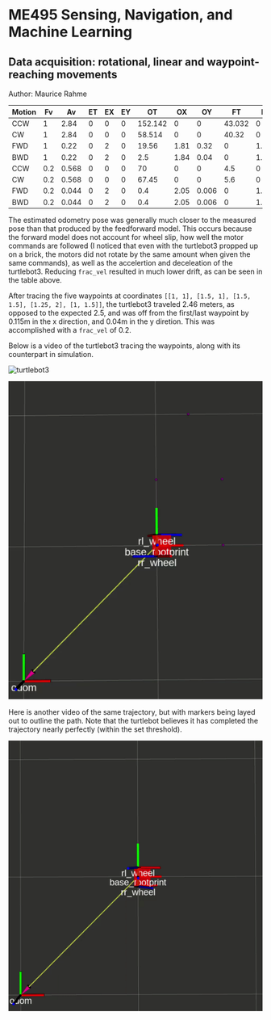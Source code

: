 # ME495 Sensing, Navigation, and Machine Learning
## Data acquisition: rotational, linear and waypoint-reaching movements
Author: Maurice Rahme

| Motion | Fv  | Av  | ET  | EX  | EY  | OT  | OX  | OY  | FT  | FX  | FY  | GT  | GX  | GY  | DT  | DX  | DY  |
| ------ | --- | --- | --- | --- | --- | --- | --- | --- | --- | --- | --- | --- | --- | --- | --- | --- | --- | 
|  CCW   |  1  | 2.84|  0  |  0  |  0  |  152.142  |  0  |  0  | 43.032    | 0   | 0   | 120 | 0   | 0   | 1.6071 | 0 | 0 | 
|  CW    |  1  | 2.84|  0  |  0  |  0  |  58.514   |  0  |  0  | 40.32     | 0   | 0   | 30  | 0   | 0   | 1.4257 | 0 | 0 | 
|  FWD   |  1  | 0.22|  0  |  2  |  0  |  19.56    |  1.81     |  0.32     | 0   | 1.98| 0   | 20  |1.8  | 0.27| 0.022| 0.001 | 0.005 | 
|  BWD   |  1  | 0.22|  0  |  2  |  0  |  2.5      |  1.84     |  0.04     | 0   | 1.98| 0   | 3   | 1.81| 0.006  | 0.025 | 0.003 | 0.002 | 
|  CCW   | 0.2 |0.568|  0  |  0  |  0  |  70       |  0  | 0   | 4.5       | 0   | 0   | 60  | 0   | 0   | 0.5 | 0| 0 | 
|  CW    | 0.2 |0.568|  0  |  0  |  0  |  67.45    |  0  | 0   | 5.6       | 0   | 0   | 50  | 0   | 0   | 0.8725 | 0 | 0 | 
|  FWD   | 0.2 |0.044|  0  |  2  |  0  |  0.4      |  2.05     | 0.006     | 0   |1.995| 0   | 0   | 2.03| 0   | 0.02 | 0.002 | 0.006 | 	
|  BWD   | 0.2 |0.044|  0  |  2  |  0  |  0.4      |  2.05     | 0.006     | 0   |1.995| 0   | 0   | 2.02| 0   | 0.02 | 0.003 | 0.0006|		


The estimated odometry pose was generally much closer to the measured pose than that produced by the feedforward model. This occurs because the forward model does not account for wheel slip, how well the motor commands are followed (I noticed that even with the turtlebot3 propped up on a brick, the motors did not rotate by the same amount when given the same commands), as well as the accelertion and deceleation of the turtlebot3. Reducing `frac_vel` resulted in much lower drift, as can be seen in the table above.

After tracing the five waypoints at coordinates `[[1, 1], [1.5, 1], [1.5, 1.5], [1.25, 2], [1, 1.5]]`, the turtlebot3 traveled 2.46 meters, as opposed to the expected 2.5, and was off from the first/last waypoint by 0.115m in the x direction, and 0.04m in the y diretion. This was accomplished with a `frac_vel` of 0.2.

Below is a video of the turtlebot3 tracing the waypoints, along with its counterpart in simulation.

![turtlebot3](nuturtle_robot/images/5_wpts_real.gif)

![sim2](nuturtle_robot/images/5_wpts_sim_2.gif)

Here is another video of the same trajectory, but with markers being layed out to outline the path. Note that the turtlebot believes it has completed the trajectory nearly perfectly (within the set threshold).

![sim](nuturtle_robot/images/5_wpts_sim.gif)
